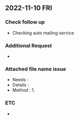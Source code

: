 ## 2022-11-10 FRI

### Check follow up
+ Checking auto mailing service

### Additional Request
+ 

### Attached file name issue
+ Needs : 
+ Details : 
+ Method :
  1. 
  
### ETC
+ 